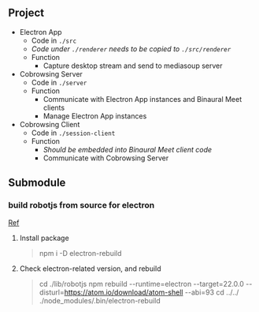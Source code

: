 ## Project
- Electron App
    - Code in `./src`
    - *Code under `./renderer` needs to be copied to `./src/renderer`*
    - Function
        - Capture desktop stream and send to mediasoup server
- Cobrowsing Server
    - Code in `./server`
    - Function
        - Communicate with Electron App instances and Binaural Meet clients
        - Manage Electron App instances
- Cobrowsing Client
    - Code in `./session-client`
    - Function
        - *Should be embedded into Binaural Meet client code*
        - Communicate with Cobrowsing Server

## Submodule
### build robotjs from source for electron
[Ref](https://github.com/octalmage/robotjs/wiki/Electron)
1. Install package
    > npm i -D electron-rebuild
2. Check electron-related version, and rebuild
    > cd ./lib/robotjs
    > npm rebuild --runtime=electron --target=22.0.0 --disturl=https://atom.io/download/atom-shell --abi=93
    > cd ../../
    > ./node_modules/.bin/electron-rebuild


